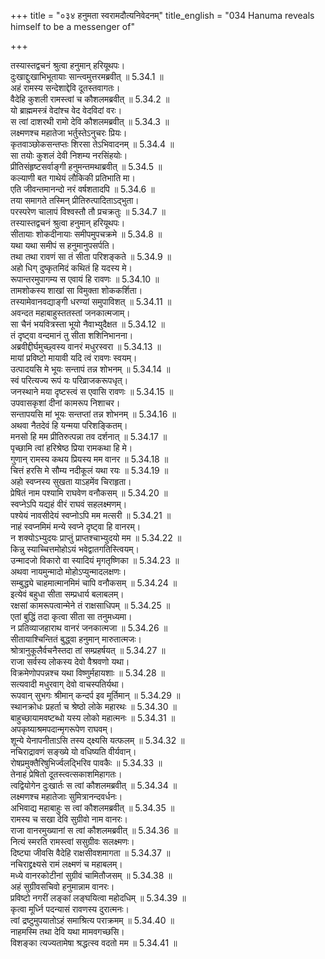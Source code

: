 +++
title = "०३४ हनुमता स्वरामदौत्यनिवेदनम्"
title_english = "034 Hanuma reveals himself to be a messenger of"

+++


  
तस्यास्तद्वचनं श्रुत्वा हनुमान् हरियूथपः।  
दुःखाद्दुःखाभिभूतायाः सान्त्वमुत्तरमब्रवीत् ॥ 5.34.1 ॥   
अहं रामस्य सन्देशाद्देवि दूतस्तवागतः।  
वैदेहि कुशली रामस्त्वां च कौशलमब्रवीत् ॥ 5.34.2 ॥   
यो ब्राह्ममस्त्रं वेदांश्च वेद वेदविदां वरः।  
स त्वां दाशरथी रामो देवि कौशलमब्रवीत् ॥ 5.34.3 ॥   
लक्ष्मणश्च महातेजा भर्तुस्तेऽनुचरः प्रियः।  
कृतवाञ्छोकसन्तप्तः शिरसा तेऽभिवादनम् ॥ 5.34.4 ॥   
सा तयोः कुशलं देवी निशम्य नरसिंहयोः।  
प्रीतिसंहृष्टसर्वाङ्गी हनुमन्तमथाब्रवीत् ॥ 5.34.5 ॥   
कल्याणी बत गाथेयं लौकिकी प्रतिभाति मा।  
एति जीवन्तमानन्दो नरं वर्षशतादपि ॥ 5.34.6 ॥   
तया समागते तस्मिन् प्रीतिरुत्पादिताऽद्भुता।  
परस्परेण चालापं विश्वस्तौ तौ प्रचक्रतुः ॥ 5.34.7 ॥   
तस्यास्तद्वचनं श्रुत्वा हनुमान् हरियूथपः।  
सीतायाः शोकदीनायाः समीपमुपचक्रमे ॥ 5.34.8 ॥   
यथा यथा समीपं स हनुमानुपसर्पति।  
तथा तथा रावणं सा तं सीता परिशङ्कते ॥ 5.34.9 ॥   
अहो धिग् दुष्कृतमिदं कथितं हि यदस्य मे।  
रूपान्तरमुपागम्य स एवायं हि रावणः ॥ 5.34.10 ॥   
तामशोकस्य शाखां सा विमुक्ता शोककर्शिता।  
तस्यामेवानवद्याङ्गी धरण्यां समुपाविशत् ॥ 5.34.11 ॥   
अवन्दत महाबाहुस्ततस्तां जनकात्मजाम्।  
सा चैनं भयवित्रस्ता भूयो नैवाभ्युदैक्षत ॥ 5.34.12 ॥   
तं दृष्ट्वा वन्दमानं तु सीता शशिनिभानना।  
अब्रवीद्दीर्घमुच्छ्वस्य वानरं मधुरस्वरा ॥ 5.34.13 ॥   
मायां प्रविष्टो मायावी यदि त्वं रावणः स्वयम्।  
उत्पादयसि मे भूयः सन्तापं तन्न शोभनम् ॥ 5.34.14 ॥   
स्वं परित्यज्य रूपं यः परिव्राजकरूपधृत्।  
जनस्थाने मया दृष्टस्त्वं स एवासि रावणः ॥ 5.34.15 ॥   
उपवासकृशां दीनां कामरूप निशाचर।  
सन्तापयसि मां भूयः सन्तप्तां तन्न शोभनम् ॥ 5.34.16 ॥   
अथवा नैतदेवं हि यन्मया परिशङ्कितम्।  
मनसो हि मम प्रीतिरुत्पन्ना तव दर्शनात् ॥ 5.34.17 ॥   
पृच्छामि त्वां हरिश्रेष्ठ प्रिया रामकथा हि मे।  
गुणान् रामस्य कथय प्रियस्य मम वानर ॥ 5.34.18 ॥   
चित्तं हरसि मे सौम्य नदीकूलं यथा रयः ॥ 5.34.19 ॥   
अहो स्वप्नस्य सुखता याऽहमेंव चिराहृता।  
प्रेषितं नाम पश्यामि राघवेण वनौकसम् ॥ 5.34.20 ॥   
स्वप्नेऽपि यद्यहं वीरं राघवं सहलक्ष्मणम्।  
पश्येयं नावसीदेयं स्वप्नोऽपि मम मत्सरी ॥ 5.34.21 ॥   
नाहं स्वप्नमिमं मन्ये स्वप्ने दृष्ट्वा हि वानरम्।  
न शक्योऽभ्युदयः प्राप्तुं प्राप्तश्चाभ्युदयो मम ॥ 5.34.22 ॥   
किन्नु स्याच्चित्तमोहोऽयं भवेद्वातगतिस्त्वियम्।  
उन्मादजो विकारो वा स्यादियं मृगतृष्णिका ॥ 5.34.23 ॥   
अथवा नायमुन्मादो मोहोऽप्युन्मादलक्षणः।  
सम्बुद्ध्ये चाहमात्मानमिमं चापि वनौकसम् ॥ 5.34.24 ॥   
इत्येवं बहुधा सीता सम्प्रधार्य बलाबलम्।  
रक्षसां कामरूपत्वान्मेने तं राक्षसाधिपम् ॥ 5.34.25 ॥   
एतां बुद्धिं तदा कृत्वा सीता सा तनुमध्यमा।  
न प्रतिव्याजहाराथ वानरं जनकात्मजा ॥ 5.34.26 ॥   
सीतायाश्चिन्तितं बुद्ध्वा हनुमान् मारुतात्मजः।  
श्रोत्रानुकूलैर्वचनैस्तदा तां सम्प्रहर्षयत् ॥ 5.34.27 ॥   
राजा सर्वस्य लोकस्य देवो वैश्रवणो यथा।  
विक्रमेणोपपन्नश्च यथा विष्णुर्महायशाः ॥ 5.34.28 ॥   
सत्यवादी मधुरवाग् देवो वाचस्पतिर्यथा।  
रूपवान् सुभगः श्रीमान् कन्दर्प इव मूर्तिमान् ॥ 5.34.29 ॥   
स्थानक्रोधः प्रहर्ता च श्रेष्ठो लोके महारथः ॥ 5.34.30 ॥   
बाहुच्छायामवष्टब्धो यस्य लोको महात्मनः ॥ 5.34.31 ॥   
अपकृष्याश्रमपदान्मृगरूपेण राघवम्।  
शून्ये येनापनीताऽसि तस्य द्क्ष्यसि यत्फलम् ॥ 5.34.32 ॥   
नचिराद्रावणं सङ्ख्ये यो वधिष्यति वीर्यवान्।  
रोषप्रमुक्तैरिषुभिर्ज्वलद्भिरिव पावकैः ॥ 5.34.33 ॥   
तेनाहं प्रेषितो दूतस्त्वत्सकाशमिहागतः।  
त्वद्वियोगेन दुःखार्तः स त्वां कौशलमब्रवीत् ॥ 5.34.34 ॥   
लक्ष्मणश्च महातेजाः सुमित्रानन्दवर्धनः।  
अभिवाद्य महाबाहुः स त्वां कौशलमब्रवीत् ॥ 5.34.35 ॥   
रामस्य च सखा देवि सुग्रीवो नाम वानरः।  
राजा वानरमुख्यानां स त्वां कौशलमब्रवीत् ॥ 5.34.36 ॥   
नित्यं स्मरति रामस्त्वां ससुग्रीवः सलक्ष्मणः।  
दिष्ट्या जीवसि वैदेहि राक्षसीवशमागता ॥ 5.34.37 ॥   
नचिराद्द्रक्ष्यसे रामं लक्ष्मणं च महाबलम्।  
मध्ये वानरकोटीनां सुग्रीवं चामितौजसम् ॥ 5.34.38 ॥   
अहं सुग्रीवसचिवो हनुमान्नाम वानरः।  
प्रविष्टो नगरीं लङ्कां लङ्घयित्वा महोदधिम् ॥ 5.34.39 ॥   
कृत्वा मूर्ध्नि पदन्यासं रावणस्य दुरात्मनः।  
त्वां द्रष्टुमुपयातोऽहं समाश्रित्य पराक्रमम् ॥ 5.34.40 ॥   
नाहमस्मि तथा देवि यथा मामवगच्छसि।  
विशङ्का त्यज्यतामेषा श्रद्धत्स्व वदतो मम ॥ 5.34.41 ॥   
